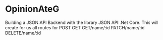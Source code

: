 # OpinionAteG
Building a JSON:API Backend with the library JSON API .Net Core. This will create for us all routes for POST GET GET/name/:id PATCH/name/:id DELETE/name/:id 
